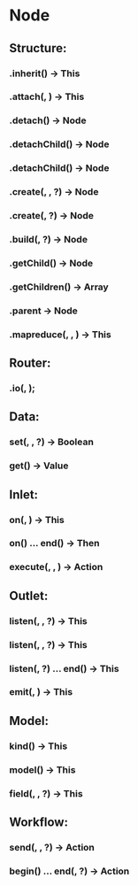 # Node

## Structure:

### .inherit(<layout>) -> This

### .attach(<node>, <child-name>) -> This

### .detach() -> Node

### .detachChild(<child-name>) -> Node

### .detachChild(<node>) -> Node

### .create(<layout>, <place>, <callback>?) -> Node

### .create(<layout>, <callback>?) -> Node

### .build(<layout>, <callback>?) -> Node

### .getChild(<child-name>) -> Node

### .getChildren() -> Array<Node>

### .parent -> Node

### .mapreduce(<map-function>, <reduce-function>, <callback>) -> This

## Router:

### .io(<serializer-function>, <unserializer-function>);

## Data:

### set(<path>, <value>, <options>?) -> Boolean

### get(<path>) -> Value

## Inlet:

### on(<method-name>, <function>) -> This

### on(<method-name>) ... end() -> Then

### execute(<method-name>, <flow>, <callback>) -> Action

## Outlet:

### listen(<event-name>, <function>, <options>?) -> This

### listen(<event-name>, <target-path>, <options>?) -> This

### listen(<event-name>, <options>?) ... end() -> This

### emit(<event-name>, <flow>) -> This

## Model:

### kind(<type>) -> This

### model(<layout>) -> This

### field(<path>, <layout>, <options>?) -> This

## Workflow:

### send(<query>, <flow>, <callback>?) -> Action

### begin() ... end(<flow>, <callback>?) -> Action
